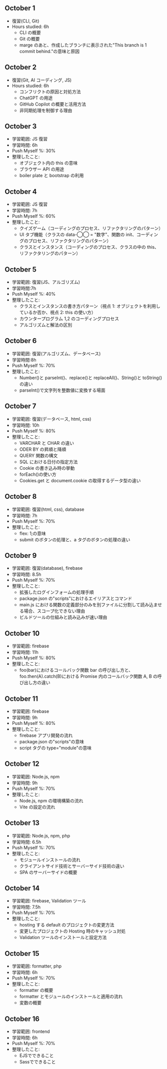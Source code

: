 ## October 1

- 復習(CLI, Git)
- Hours studied: 6h
  - CLI の概要
  - Git の概要
  - marge のあと、作成したブランチに表示された"This branch is 1 commit behind."の意味と原因

## October 2

- 復習(Git, AI コーディング, JS)
- Hours studied: 6h
  - コンフリクトの原因と対処方法
  - ChatGPT の用途
  - GitHub Copilot の概要と活用方法
  - 非同期処理を制御する理由

## October 3

- 学習範囲: JS 復習
- 学習時間: 6h
- Push Myself %: 30%
- 整理したこと:
  - オブジェクト内の this の意味
  - ブラウザー API の用途
  - boiler plate と bootstrap の利用

## October 4

- 学習範囲: JS 復習
- 学習時間: 7h
- Push Myself %: 60%
- 整理したこと:
  - クイズゲーム（コーディングのプロセス、リファクタリングのパターン）
  - UI タブ機能（クラスの data-◯◯ = "数字"、関数の init、コーディングのプロセス、リファクタリングのパターン）
  - クラスとインスタンス（コーディングのプロセス、クラスの中の this、リファクタリングのパターン）

## October 5

- 学習範囲: 復習(JS、アルゴリズム)
- 学習時間:7h
- Push Myself %: 40%
- 整理したこと:
  - クラスとインスタンスの書き方パターン（視点 1: オブジェクトを利用しているか否か、視点 2: this の使い方）
  - カウンタープログラム 1,2 のコーディングプロセス
  - アルゴリズムと解法の区別

## October 6

- 学習範囲: 復習(アルゴリズム、データベース)
- 学習時間:8h
- Push Myself %: 70%
- 整理したこと:
  - Number()と parseInt()、replace()と replaceAll()、String()と toString()の違い
  - parseInt()で文字列を整数値に変換する場面

## October 7

- 学習範囲: 復習(データベース, html, css)
- 学習時間: 10h
- Push Myself %: 80%
- 整理したこと:
  - VARCHAR と CHAR の違い
  - ODER BY の昇順と降順
  - QUERY 関数の構文
  - SQL における日付の指定方法
  - Cookie の書き込み時の挙動
  - forEach()の使い方
  - Cookies.get と document.cookie の取得するデータ型の違い

## October 8

- 学習範囲: 復習(html, css), database
- 学習時間: 7h
- Push Myself %: 70%
- 整理したこと:
  - flex: 1;の意味
  - submit のボタンの処理と、a タグのボタンの処理の違い

## October 9

- 学習範囲: 復習(database), firebase
- 学習時間: 8.5h
- Push Myself %: 70%
- 整理したこと:
  - 拡張したログインフォームの処理手順
  - package.json の"scripts"におけるエイリアスとコマンド
  - main.js における関数の定義部分のみを別ファイルに分割して読み込ませる場合、スコープ化できない理由
  - ビルドツールの仕組みと読み込みが速い理由

## October 10

- 学習範囲: firebase
- 学習時間: 11h
- Push Myself %: 80%
- 整理したこと:
  - foo(bar)におけるコールバック関数 bar の呼び出し方と、foo.then(A).catch(B)における Promise 内のコールバック関数 A, B の呼び出し方の違い

## October 11

- 学習範囲: firebase
- 学習時間: 9h
- Push Myself %: 80%
- 整理したこと:
  - firebase アプリ開発の流れ
  - package.json の"scripts"の意味
  - script タグの type="module"の意味

## October 12

- 学習範囲: Node.js, npm
- 学習時間: 9h
- Push Myself %: 70%
- 整理したこと:
  - Node.js, npm の環境構築の流れ
  - Vite の設定の流れ

## October 13

- 学習範囲: Node.js, npm, php
- 学習時間: 6.5h
- Push Myself %: 70%
- 整理したこと:
  - モジュールインストールの流れ
  - クライアントサイド技術とサーバーサイド技術の違い
  - SPA のサーバーサイドの概要

## October 14

- 学習範囲: firebase, Validation ツール
- 学習時間: 7.5h
- Push Myself %: 70%
- 整理したこと:
  - hosting する default のプロジェクトの変更方法
  - 変更したプロジェクトの Hosting 時のキャッシュ対処
  - Validation ツールのインストールと設定方法

## October 15

- 学習範囲: formatter, php
- 学習時間: 6h
- Push Myself %: 70%
- 整理したこと:
  - formatter の概要
  - formatter とモジュールのインストールと適用の流れ
  - 変数の概要

## October 16

- 学習範囲: frontend
- 学習時間: 6h
- Push Myself %: 70%
- 整理したこと:
  - EJSでできること
  - Sassでできること